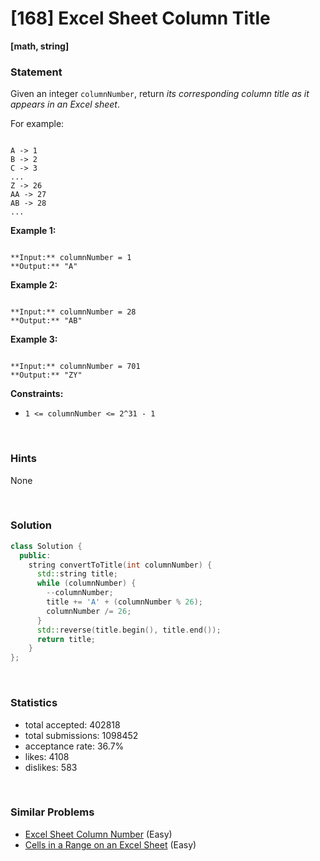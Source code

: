 # [168] Excel Sheet Column Title

**[math, string]**

### Statement

Given an integer `columnNumber`, return *its corresponding column title as it appears in an Excel sheet*.

For example:


```

A -> 1
B -> 2
C -> 3
...
Z -> 26
AA -> 27
AB -> 28 
...

```

**Example 1:**

```

**Input:** columnNumber = 1
**Output:** "A"

```

**Example 2:**

```

**Input:** columnNumber = 28
**Output:** "AB"

```

**Example 3:**

```

**Input:** columnNumber = 701
**Output:** "ZY"

```

**Constraints:**
* `1 <= columnNumber <= 2^31 - 1`


<br />

### Hints

None

<br />

### Solution

```cpp
class Solution {
  public:
    string convertToTitle(int columnNumber) {
      std::string title;
      while (columnNumber) {
        --columnNumber;
        title += 'A' + (columnNumber % 26);
        columnNumber /= 26;
      }
      std::reverse(title.begin(), title.end());
      return title;
    }
};
```

<br />

### Statistics

- total accepted: 402818
- total submissions: 1098452
- acceptance rate: 36.7%
- likes: 4108
- dislikes: 583

<br />

### Similar Problems

- [Excel Sheet Column Number](https://leetcode.com/problems/excel-sheet-column-number) (Easy)
- [Cells in a Range on an Excel Sheet](https://leetcode.com/problems/cells-in-a-range-on-an-excel-sheet) (Easy)
